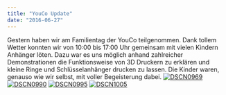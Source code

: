 ```yaml
---
title: "YouCo Update"
date: "2016-06-27"
---
```


Gestern haben wir am Familientag der YouCo teilgenommen. Dank tollem Wetter konnten wir von 10:00 bis 17:00 Uhr gemeinsam mit vielen Kindern Anhänger löten. Dazu war es uns möglich anhand zahlreicher Demonstrationen die Funktionsweise von 3D Druckern zu erklären und kleine Ringe und Schlüsselanhänger drucken zu lassen. Die Kinder waren, genauso wie wir selbst, mit voller Begeisterung dabei. [![DSCN0969](images/DSCN0969-300x225.jpg)](https://hackzogtum-coburg.de/wp-content/uploads/2016/06/DSCN0969.jpg) [![DSCN0990](images/DSCN0990-225x300.jpg)](https://hackzogtum-coburg.de/wp-content/uploads/2016/06/DSCN0990.jpg) [![DSCN0995](images/DSCN0995-300x225.jpg)](https://hackzogtum-coburg.de/wp-content/uploads/2016/06/DSCN0995.jpg) [![DSCN1005](images/DSCN1005-300x225.jpg)](https://hackzogtum-coburg.de/wp-content/uploads/2016/06/DSCN1005.jpg)
